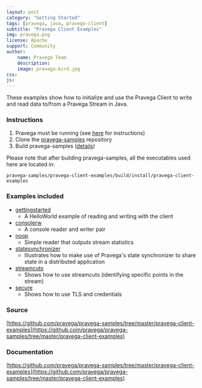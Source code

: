 ```yaml
---
layout: post
category: "Getting Started"
tags: [pravega, java, pravega-client]
subtitle: "Pravega Client Examples"
img: pravega.png
license: Apache
support: Community
author: 
    name: Pravega Team
    description: 
    image: pravega-bird.jpg
css: 
js: 
---
```

These examples show how to initialize and use the Pravega Client to write and read data to/from a Pravega Stream in Java.

### Instructions

1. Pravega must be running (see [here](http://pravega.io/docs/latest/getting-started/) for instructions)
1. Clone the [pravega-samples](https://github.com/pravega/pravega-samples) repository
1. Build pravega-samples ([details](https://github.com/pravega/pravega-samples#pravega-samples-build-instructions))

Please note that after building pravega-samples, all the executables used here are located in:
```
pravega-samples/pravega-client-examples/build/install/pravega-client-examples
```

### Examples included

* [gettingstarted](https://github.com/pravega/pravega-samples/tree/master/pravega-client-examples#gettingstarted)
    * A HelloWorld example of reading and writing with the client
* [consolerw](https://github.com/pravega/pravega-samples/tree/master/pravega-client-examples#consolerw)
    * A console reader and writer pair
* [noop](https://github.com/pravega/pravega-samples/tree/master/pravega-client-examples#noop)
    * Simple reader that outputs stream statistics
* [statesynchronizer](https://github.com/pravega/pravega-samples/tree/master/pravega-client-examples#statesynchronizer)
    * Illustrates how to make use of Pravega's state synchronizer to share state in a distributed application
* [streamcuts](https://github.com/pravega/pravega-samples/tree/master/pravega-client-examples#streamcuts)
    * Shows how to use streamcuts (identifying specific points in the stream)
* [secure](https://github.com/pravega/pravega-samples/tree/master/pravega-client-examples#secure)
    * Shows how to use TLS and credentials

### Source
[https://github.com/pravega/pravega-samples/tree/master/pravega-client-examples](https://github.com/pravega/pravega-samples/tree/master/pravega-client-examples)

### Documentation
[https://github.com/pravega/pravega-samples/tree/master/pravega-client-examples](https://github.com/pravega/pravega-samples/tree/master/pravega-client-examples)
